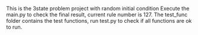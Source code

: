 This is the 3state problem project with random initial condition
Execute the main.py to check the final result, current rule number is 127.
The test_func folder contains the test functions, run test.py to check if all functions are ok to run.
